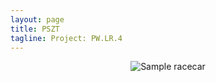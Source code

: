 ```yaml
---
layout: page
title: PSZT 
tagline: Project: PW.LR.4 
---
```


<p align="center">
  <img src="racecar.gif?raw=true" alt="Sample racecar"/>
</p>
